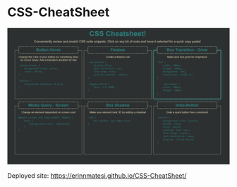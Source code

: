 # CSS-CheatSheet

![Image of deployed site](CSS-Cheatsheet.png "Deployed Site")

Deployed site: https://erinnmatesi.github.io/CSS-CheatSheet/